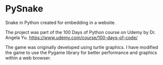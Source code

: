 # PySnake
Snake in Python created for embedding in a website. 

The project was part of the 100 Days of Python course on Udemy by Dr. Angela Yu. 
https://www.udemy.com/course/100-days-of-code/

The game was originally developed using turtle graphics. 
I have modified the game to use the Pygame library for better performance and graphics within a web browser.